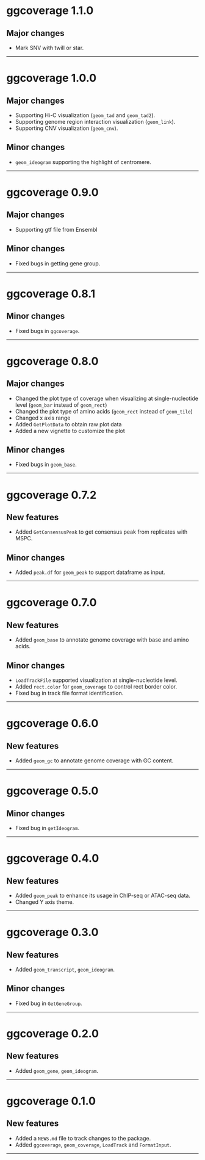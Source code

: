 # ggcoverage 1.1.0
## Major changes
* Mark SNV with twill or star.

-------------

# ggcoverage 1.0.0
## Major changes
* Supporting Hi-C visualization (`geom_tad` and `geom_tad2`).
* Supporting genome region interaction visualization (`geom_link`).
* Supporting CNV visualization (`geom_cnv`).

## Minor changes
* `geom_ideogram` supporting the highlight of centromere.

-------------

# ggcoverage 0.9.0
## Major changes
* Supporting gtf file from Ensembl

## Minor changes
* Fixed bugs in getting gene group.

-------------

# ggcoverage 0.8.1
## Minor changes
* Fixed bugs in `ggcoverage`.

-------------

# ggcoverage 0.8.0
## Major changes
* Changed the plot type of coverage when visualizing at single-nucleotide level (`geom_bar` instead of `geom_rect`)
* Changed the plot type of amino acids (`geom_rect` instead of `geom_tile`)
* Changed x axis range
* Added `GetPlotData` to obtain raw plot data
* Added a new vignette to customize the plot

## Minor changes
* Fixed bugs in `geom_base`.

-------------

# ggcoverage 0.7.2
## New features
* Added `GetConsensusPeak` to get consensus peak from replicates with MSPC.

## Minor changes
* Added `peak.df` for `geom_peak` to support dataframe as input.

-------------

# ggcoverage 0.7.0
## New features
* Added `geom_base` to annotate genome coverage with base and amino acids.

## Minor changes
* `LoadTrackFile` supported visualization at single-nucleotide level.
* Added `rect.color` for `geom_coverage` to control  rect border color.
* Fixed bug in track file format identification.

-------------

# ggcoverage 0.6.0
## New features
* Added `geom_gc` to annotate genome coverage with GC content. 

-------------

# ggcoverage 0.5.0
## Minor changes
* Fixed bug in `getIdeogram`.

-------------

# ggcoverage 0.4.0
## New features
* Added `geom_peak` to enhance its usage in ChIP-seq or ATAC-seq data.
* Changed Y axis theme.

-------------

# ggcoverage 0.3.0
## New features
* Added `geom_transcript`, `geom_ideogram`.

## Minor changes
* Fixed bug in `GetGeneGroup`.

-------------

# ggcoverage 0.2.0
## New features
* Added `geom_gene`, `geom_ideogram`.

-------------

# ggcoverage 0.1.0

## New features
* Added a `NEWS.md` file to track changes to the package.
* Added `ggcoverage`, `geom_coverage`, `LoadTrack` and `FormatInput`.

-------------
